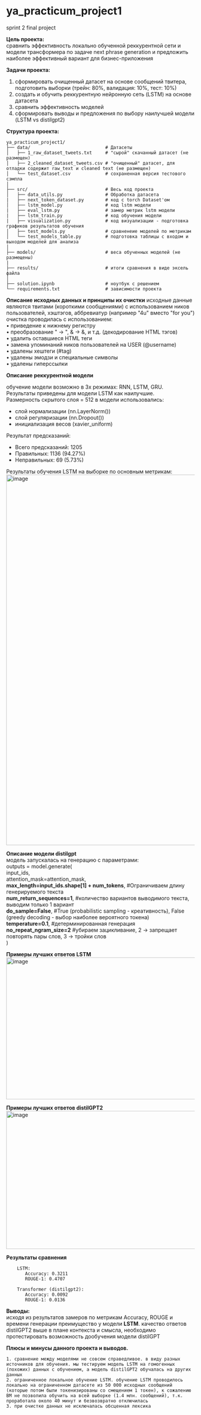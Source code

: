 # ya_practicum_project1
sprint 2 final project

**Цель проекта:**  
сравнить эффективность локально обученной реккурентной сети и модели трансформера по задаче next phrase generation и предложить наиболее эффективный вариант для бизнес-приложения

**Задачи проекта:**  
1) сформировать очищенный датасет на основе сообщений твитера, подготовить выборки (трейн: 80%, валидация: 10%, тест: 10%)  
2) создать и обучить реккурентную нейронную сеть (LSTM) на основе датасета  
3) сравнить эффективность моделей  
4) сформировать выводы и предложения по выбору наилучшей модели (LSTM vs distilgpt2)  

**Структура проекта:**  
```plaintext
ya_practicum_project1/
├── data/                            # Датасеты
│   ├── 1_raw_dataset_tweets.txt     # "сырой" скачанный датасет (не размещен)
│   ├── 2_cleaned_dataset_tweets.csv # "очищенный" датасет, для отладки содержит raw_text и cleaned text (не размещен)
│   └── test_dataset.csv             # сохраненная версия тестового сэмпла
│
├── src/                             # Весь код проекта
│   ├── data_utils.py                # Обработка датасета
|   ├── next_token_dataset.py        # код с torch Dataset'ом 
│   ├── lstm_model.py                # код lstm модели
|   ├── eval_lstm.py                 # замер метрик lstm модели
|   ├── lstm_train.py                # код обучения модели
|   ├── visualization.py             # код визуализации - подготовка графиков результатов обучения
│   ├── test_models.py               # сравненеие моделей по метрикам
│   └── test_models_table.py         # подготовка таблицы с входом и выходом моделей для анализа
│
├── models/                          # веса обученных моделей (не размещены)
|
├── results/                         # итоги сравнения в виде эксель файла
│
├── solution.ipynb                   # ноутбук с решением
└── requirements.txt                 # зависимости проекта 
```
**Описание исходных данных и принципы их очистки**
исходные данные являются твитами (короткими сообщениями) с использованием ников пользователей, хэштэгов, аббревиатур (например "4u" вместо "for you")  
очистка проводилась с использованием:  
• приведение к нижнему регистру    
• преобразование &quot; -> ", &amp; -> &, и т.д. (декодирование HTML тэгов)   
• удалить оставшиеся HTML теги  
• замена упоминаний ников пользователей на USER (@username)    
• удалены хештеги (#tag)    
• удалены эмодзи и специальные символы  
• удалены гиперссылки   
  

**Описание реккурентной модели**

обучение модели возможно в 3х режимах: RNN, LSTM, GRU.   
Результаты приведены для модели LSTM как наилучшие.  
Размерность скрытого слоя = 512
в модели использовались:
- слой нормализации (nn.LayerNorm())
- слой регуляризации (nn.Dropout())
- инициализация весов (xavier_uniform)
  
Результат предсказаний:  
- Всего предсказаний: 1205  
- Правильных: 1136 (94.27%)  
-  Неправильных: 69 (5.73%)  

Результаты обучения LSTM на выборке по основным метрикам:
<img width="1589" height="990" alt="image" src="https://github.com/user-attachments/assets/c9fc87ca-cbcc-439f-98af-5a274ec5bf2c" />

**Описание модели distilgpt**  
модель запускалась на генерацию с параметрами:  
    outputs = model.generate(  
    input_ids,  
    attention_mask=attention_mask,  
      **max_length=input_ids.shape[1] + num_tokens**,  #Ограничиваем длину генерируемого текста  
    **num_return_sequences=1**,  #количество вариантов выводимого текста, выводим только 1 вариант  
    **do_sample=False**, #True (probabilistic sampling - креативность), False (greedy decoding - выбор наиболее вероятного токена)  
    **temperature=0.1**, #детерминированная генерация  
    **no_repeat_ngram_size=2** #убираем зацикливание, 2 → запрещает повторять пары слов, 3 → тройки слов   
        )
        
**Примеры лучших ответов LSTM**  
<img width="2617" height="379" alt="image" src="https://github.com/user-attachments/assets/84a2a598-1a1a-413a-af20-b8422f6bfdc0" />



**Примеры лучших ответов distilGPT2**  
<img width="2617" height="369" alt="image" src="https://github.com/user-attachments/assets/46351b98-e558-4169-b753-472d9a9f4d03" />




**Результаты сравнения**    
```plaintext
    LSTM:  
       Accuracy: 0.3211
       ROUGE-1: 0.4707
  
    Transformer (distilgpt2):
       Accuracy: 0.0092
       ROUGE-1: 0.0136
```

**Выводы:**  
исходя из результатов замеров по метрикам Accuracy, ROUGE и времени генерации преимущество у модели **LSTM**.
качество ответов distilGPT2 выше в плане контекста и смысла, необходимо протестировать возможность дообучения модели distilGPT

**Плюсы и минусы данного проекта и выводов.**
```plaintext
1. сравнение между моделями не совсем справедливое. в виду разных источников для обучения. мы тестируем модель LSTM на гомогенных (похожих) данных с обучением, а модель distilGPT2 обучалась на других данных  
2. ограниченное локальное обучение LSTM. обучение LSTM проводилось локально на ограниченном датасете из 50 000 исходных сообщений (которые потом были токенизированы со смещением 1 токен), к сожалению ВМ не позволила обучить на всей выборке (1.4 млн. сообщений), т.к. проработала около 40 минут и безвозвратно отключилась  
3. при очистке данных не исключалась обсценная лексика 
 
```

